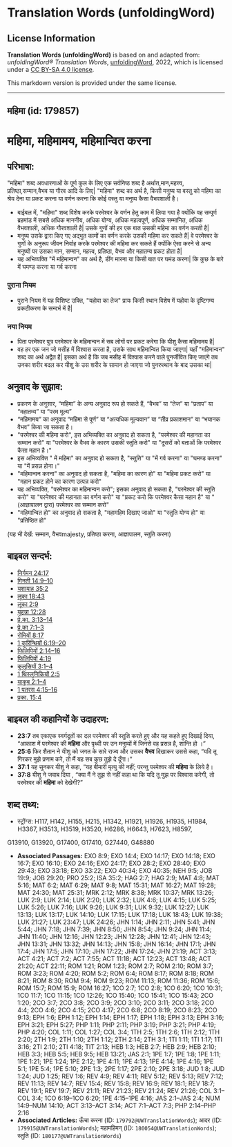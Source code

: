 # Translation Words (unfoldingWord)

## License Information

**Translation Words (unfoldingWord)** is based on and adapted from: _unfoldingWord® Translation Words_, [unfoldingWord](https://unfoldingword.org/utw), 2022, which is licensed under a [CC BY-SA 4.0 license](https://creativecommons.org/licenses/by-sa/4.0/legalcode.en).

This markdown version is provided under the same license.



--------------------------------

## महिमा (id: 179857)

महिमा, महिमामय, महिमान्वित करना
===============================

परिभाषा:
--------

"महिमा" शब्द अवधारणाओं के पूर्ण कुल के लिए एक सर्वनिष्ठ शब्द है अर्थात,मान,महत्त्व, प्रतिष्ठा,सम्मान,वैभव या गौरव आदि के लिए\| "महिमा" शब्द का अर्थ है, किसी मनुष्य या वस्तु को महिमा का श्रेय देना या प्रकट करना या वर्णन करना कि कोई वस्तु या मनुष्य कैसा वैभवशाली है।

* बाईबल में, "महिमा" शब्द विशेष करके परमेश्वर के वर्णन हेतु काम में लिया गया है क्योंकि वह सम्पूर्ण ब्रहमांड में सबसे अधिक माननीय, अधिक योग्य, अधिक महत्वपूर्ण, अधिक सम्मानित, अधिक वैभवशाली, अधिक गौरवशाली है\| उसके गुणों की हर एक बात उसकी महिमा का वर्णन करती है\|
* मनुष्य उसके द्वारा किए गए अद्भुत कामों का वर्णन करके उसकी महिमा कर सकते हैं\| वे परमेश्वर के गुणों के अनुरूप जीवन निर्वाह करके परमेश्वर की महिमा कर सकते हैं क्योंकि ऐसा करने से अन्य मनुष्यों पर उसका मान, सम्मान, महत्त्व, प्रतिष्ठा, वैभव और महातम्य प्रकट होता है\|
* यह अभिव्यक्ति "में महिमान्वन" का अर्थ है, डींग मारना या किसी बात पर घमंड करना\| कि कुछ के बारे में घमण्ड करना या गर्व करना

### पुराना नियम

* पुराने नियम में यह विशिष्ट उक्ति, "यहोवा का तेज" प्रायः किसी स्थान विशेष में यहोवा के दृष्टिगम्य प्रकटीकरण के सन्दर्भ में है\|

### नया नियम

* पिता परमेश्वर पुत्र परमेश्वर के महिमान्वन में सब लोगों पर प्रकट करेगा कि यीशु कैसा महिमामय है\|
* वह हर एक जन जो मसीह में विश्वास करता है, उसके साथ महिमान्वित किया जाएगा\| यहाँ "महिमान्वन" शब्द का अर्थ अद्वैत है\| इसका अर्थ है कि जब मसीह में विश्वास करने वाले पुनर्जीवित किए जाएंगे तब उनका शरीर बदल कर यीशु के उस शरीर के सामान हो जाएगा जो पुनरुत्थान के बाद उसका था\|

अनुवाद के सुझाव:
----------------

* प्रकरण के अनुसार, “महिमा” के अन्य अनुवाद रूप हो सकते हैं, “वैभव” या “तेज” या “प्रताप” या “महातम्य” या “परम मूल्य”
* “महिमामय” का अनुवाद “महिमा से पूर्ण” या “अत्यधिक मूल्यवान” या “तीव्र प्रकाशमान” या “भयानक वैभव” किया जा सकता है।
* "परमेश्वर की महिमा करो", इस अभिव्यक्ति का अनुवाद हो सकता है, "परमेश्वर की महानता का सम्मान करो" या "परमेश्वर के वैभव के कारण उसकी स्तुति करो" या "दूसरों को बताओं कि परमेश्वर कैसा महान है।"
* इस अभिव्यक्ति " में महिमा" का अनुवाद हो सकता है, "स्तुति" या "में गर्व करना" या "घमण्ड करना" या "में प्रसन्न होना।"
* "महिमान्वन करना" का अनुवाद हो सकता है, "महिमा का कारण हो" या "महिमा प्रकट करो" या "महान प्रकट होने का कारण उत्पन्न करो"
* यह अभिव्यक्ति, "परमेश्वर का महिमान्वन करो"; इसका अनुवाद हो सकता है, "परमेश्वर की स्तुति करो" या "परमेश्वर की महानता का वर्णन करो" या "प्रकट करो कि परमेश्वर कैसा महान है" या "(आज्ञापालन द्वारा) परमेश्वर का सम्मान करो"
* "महिमान्वित हो" का अनुवाद हो सकता है, "महामहिम दिखाए जाओ" या "स्तुति योग्य हो" या "प्रतिष्ठित हो"

(यह भी देखें: सम्मान, वैभवmajesty, प्रतिष्ठा करना, आज्ञापालन, स्तुति करना)

बाइबल सन्दर्भ:
--------------

* [निर्गमन 24:17](https://ref.ly/Exod24:17)
* [गिनती 14:9–10](https://ref.ly/Num14:9-Num14:10)
* [यशायाह 35:2](https://ref.ly/Isa35:2)
* [लूका 18:43](https://ref.ly/Luke18:43)
* [लूका 2:9](https://ref.ly/Luke2:9)
* [युहन्ना 12:28](https://ref.ly/John12:28)
* [प्रे.का. 3:13–14](https://ref.ly/Acts3:13-Acts3:14)
* [प्रे.का 7:1–3](https://ref.ly/Acts7:1-Acts7:3)
* [रोमियों 8:17](https://ref.ly/Rom8:17)
* [1 कुरिन्थियों 6:19–20](https://ref.ly/1Cor0:0)
* [फिलिपियों 2:14–16](https://ref.ly/Phil2:14-Phil2:16)
* [फिलिपियों 4:19](https://ref.ly/Phil4:19)
* [कुलुसियों 3:1–4](https://ref.ly/Col3:1-Col3:4)
* [1 थिस्लुनिकियों 2:5](https://ref.ly/1Thess0:0)
* [याकूब 2:1–4](https://ref.ly/Jas2:1-Jas2:4)
* [1 पतरस 4:15–16](https://ref.ly/1Pet0:0)
* [प्रका. 15:4](https://ref.ly/Rev15:4)

बाइबल की कहानियों के उदाहरण:
----------------------------

* **23:7** तब एकाएक स्वर्गदूतों का दल परमेश्वर की स्तुति करते हुए और यह कहते हुए दिखाई दिया, “आकाश में परमेश्वर की **महिमा** और पृथ्वी पर उन मनुष्यों में जिनसे वह प्रसन्न है, शान्ति हो ।”
* **25:6** फिर शैतान ने यीशु को जगत के सारे राज्य और उसका **वैभव** दिखाकर उससे कहा, “यदि तू गिरकर मुझे प्रणाम करे, तो मैं यह सब कुछ तुझे दे दूँगा।”
* **37:1** यह सुनकर यीशु ने कहा, “यह बीमारी मृत्यु की नहीं; परन्तु परमेश्वर की **महिमा** के लिये है।
* **37:8** यीशु ने जवाब दिया , “क्या मैं ने तुझ से नहीं कहा था कि यदि तू मुझ पर विश्वास करेगी, तो परमेश्वर की **महिमा** को देखेगी?”

शब्द तथ्य:
----------

* स्ट्रोंग्स: H117, H142, H155, H215, H1342, H1921, H1926, H1935, H1984, H3367, H3513, H3519, H3520, H6286, H6643, H7623, H8597,

G13910, G13920, G17400, G17410, G27440, G48880

* **Associated Passages:** EXO 8:9; EXO 14:4; EXO 14:17; EXO 14:18; EXO 16:7; EXO 16:10; EXO 24:16; EXO 24:17; EXO 28:2; EXO 28:40; EXO 29:43; EXO 33:18; EXO 33:22; EXO 40:34; EXO 40:35; NEH 9:5; JOB 19:9; JOB 29:20; PRO 25:2; ISA 35:2; HAG 2:7; HAG 2:9; MAT 4:8; MAT 5:16; MAT 6:2; MAT 6:29; MAT 9:8; MAT 15:31; MAT 16:27; MAT 19:28; MAT 24:30; MAT 25:31; MRK 2:12; MRK 8:38; MRK 10:37; MRK 13:26; LUK 2:9; LUK 2:14; LUK 2:20; LUK 2:32; LUK 4:6; LUK 4:15; LUK 5:25; LUK 5:26; LUK 7:16; LUK 9:26; LUK 9:31; LUK 9:32; LUK 12:27; LUK 13:13; LUK 13:17; LUK 14:10; LUK 17:15; LUK 17:18; LUK 18:43; LUK 19:38; LUK 21:27; LUK 23:47; LUK 24:26; JHN 1:14; JHN 2:11; JHN 5:41; JHN 5:44; JHN 7:18; JHN 7:39; JHN 8:50; JHN 8:54; JHN 9:24; JHN 11:4; JHN 11:40; JHN 12:16; JHN 12:23; JHN 12:28; JHN 12:41; JHN 12:43; JHN 13:31; JHN 13:32; JHN 14:13; JHN 15:8; JHN 16:14; JHN 17:1; JHN 17:4; JHN 17:5; JHN 17:10; JHN 17:22; JHN 17:24; JHN 21:19; ACT 3:13; ACT 4:21; ACT 7:2; ACT 7:55; ACT 11:18; ACT 12:23; ACT 13:48; ACT 21:20; ACT 22:11; ROM 1:21; ROM 1:23; ROM 2:7; ROM 2:10; ROM 3:7; ROM 3:23; ROM 4:20; ROM 5:2; ROM 6:4; ROM 8:17; ROM 8:18; ROM 8:21; ROM 8:30; ROM 9:4; ROM 9:23; ROM 11:13; ROM 11:36; ROM 15:6; ROM 15:7; ROM 15:9; ROM 16:27; 1CO 2:7; 1CO 2:8; 1CO 6:20; 1CO 10:31; 1CO 11:7; 1CO 11:15; 1CO 12:26; 1CO 15:40; 1CO 15:41; 1CO 15:43; 2CO 1:20; 2CO 3:7; 2CO 3:8; 2CO 3:9; 2CO 3:10; 2CO 3:11; 2CO 3:18; 2CO 4:4; 2CO 4:6; 2CO 4:15; 2CO 4:17; 2CO 6:8; 2CO 8:19; 2CO 8:23; 2CO 9:13; EPH 1:6; EPH 1:12; EPH 1:14; EPH 1:17; EPH 1:18; EPH 3:13; EPH 3:16; EPH 3:21; EPH 5:27; PHP 1:11; PHP 2:11; PHP 3:19; PHP 3:21; PHP 4:19; PHP 4:20; COL 1:11; COL 1:27; COL 3:4; 1TH 2:5; 1TH 2:6; 1TH 2:12; 1TH 2:20; 2TH 1:9; 2TH 1:10; 2TH 1:12; 2TH 2:14; 2TH 3:1; 1TI 1:11; 1TI 1:17; 1TI 3:16; 2TI 2:10; 2TI 4:18; TIT 2:13; HEB 1:3; HEB 2:7; HEB 2:9; HEB 2:10; HEB 3:3; HEB 5:5; HEB 9:5; HEB 13:21; JAS 2:1; 1PE 1:7; 1PE 1:8; 1PE 1:11; 1PE 1:21; 1PE 1:24; 1PE 2:12; 1PE 4:11; 1PE 4:13; 1PE 4:14; 1PE 4:16; 1PE 5:1; 1PE 5:4; 1PE 5:10; 2PE 1:3; 2PE 1:17; 2PE 2:10; 2PE 3:18; JUD 1:8; JUD 1:24; JUD 1:25; REV 1:6; REV 4:9; REV 4:11; REV 5:12; REV 5:13; REV 7:12; REV 11:13; REV 14:7; REV 15:4; REV 15:8; REV 16:9; REV 18:1; REV 18:7; REV 19:1; REV 19:7; REV 21:11; REV 21:23; REV 21:24; REV 21:26; COL 3:1–COL 3:4; 1CO 6:19–1CO 6:20; 1PE 4:15–1PE 4:16; JAS 2:1–JAS 2:4; NUM 14:9–NUM 14:10; ACT 3:13–ACT 3:14; ACT 7:1–ACT 7:3; PHP 2:14–PHP 2:16
* **Associated Articles:** ऊँचा करना (ID: `179792@UWTranslationWords`); आदर (ID: `179915@UWTranslationWords`); महामहिमन् (ID: `180054@UWTranslationWords`); स्तुति (ID: `180177@UWTranslationWords`)

